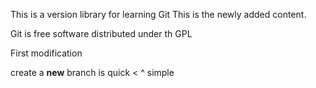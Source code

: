 This is a version library for learning Git
This is the newly added content.

Git is free software distributed under th GPL

First modification

create a **new** branch is quick < ^ simple
